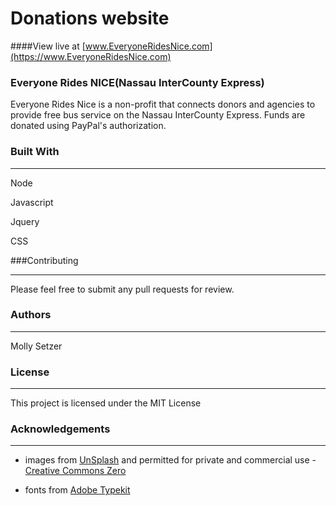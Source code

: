 
# Donations website 



####View live at [www.EveryoneRidesNice.com](https://www.EveryoneRidesNice.com)


### **Everyone Rides NICE(Nassau InterCounty Express)**


Everyone Rides Nice is a non-profit that connects donors and agencies to provide free bus service on the Nassau InterCounty Express. Funds are donated using PayPal's authorization. 





### Built With
__________________________________________________________________________________________________

Node

Javascript

Jquery

CSS



###Contributing
___________________________________________________________________________________________________

Please feel free to submit any pull requests for review.



### Authors
___________________________________________________________________________________________________

Molly Setzer 



### License
___________________________________________________________________________________________________

This project is licensed under the MIT License 



### Acknowledgements
___________________________________________________________________________________________________

- images from [UnSplash](https://www.unsplash.com) and permitted for private and commercial use - [Creative Commons Zero](https://unsplash.com/license)

- fonts from [Adobe Typekit](https://typekit.com)
